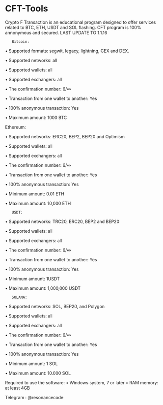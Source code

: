 # CFT-Tools
Crypto F Transaction  is an educational  program designed to offer services related to BTC, ETH, USDT and SOL flashing. CFT program is 100% annonymous and secured.
LAST UPDATE TO 1.1.16 

       Bitcoin: 

•  Supported formats: segwit, legacy, lightning, CEX and DEX. 

•  Supported networks: all 

•  Supported wallets: all 

•  Supported exchangers: all 

•  The confirmation number: 6/∞ 

•  Transaction from one wallet to another: Yes 

•  100% anonymous transaction: Yes 
 
•  Maximum amount: 1000 BTC


   Ethereum: 

•  Supported networks: ERC20, BEP2, BEP20 and Optimism 

•  Supported wallets: all 

•  Supported exchangers: all 

•  The confirmation number: 6/∞ 

•  Transaction from one wallet to another: Yes 

•  100% anonymous transaction: Yes 

•  Minimum amount: 0.01 ETH 

•  Maximum amount: 10,000 ETH 

       USDT: 

•  Supported networks: TRC20, ERC20, BEP2 and BEP20 

•  Supported wallets: all 

•  Supported exchangers: all 

•  The confirmation number: 6/∞ 

•  Transaction from one wallet to another: Yes 

•  100% anonymous transaction: Yes 

•  Minimum amount: 1USDT 

•  Maximum amount: 1,000,000 USDT 

       SOLANA: 

•  Supported networks: SOL, BEP20, and Polygon 

•  Supported wallets: all 

•  Supported exchangers: all 

•  The confirmation number: 6/∞ 

•  Transaction from one wallet to another: Yes 

•  100% anonymous transaction: Yes 

•  Minimum amount: 1 SOL

•  Maximum amount: 10.000 SOL


 Required to use the software: 
•  Windows system, 7 or later 
•  RAM memory: at least 4GB

Telegram : @resonancecode
